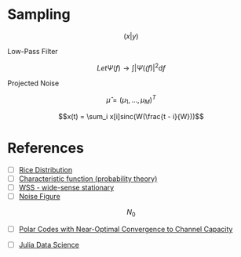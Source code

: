 # Sampling


```math
(x|y) 
```

Low-Pass Filter

```math
Let \Psi(\mathit{f}) \to \int |\Psi(\mathit(f)|^2 \mathrm{d}f
```

Projected Noise

```math
\hat{\mu} = (\mu_1, \dots, \mu_M)^T
```

```math
x(t) = \sum_i x[i]sinc(W(\frac{t - i}{W}))
```


# References

- [ ] [Rice Distribution](https://en.wikipedia.org/wiki/Rice_distribution)
- [ ] [Characteristic function (probability theory)](https://en.wikipedia.org/wiki/Characteristic_function_(probability_theory))
- [ ] [WSS - wide-sense stationary](https://en.wikipedia.org/wiki/Stationary_process)
- [ ] [Noise Figure](https://en.wikipedia.org/wiki/Noise_figure)
```math
N_0
```
- [ ] [Polar Codes with Near-Optimal Convergence to Channel Capacity](http://reports-archive.adm.cs.cmu.edu/anon/2022/CMU-CS-22-102.pdf)

- [ ] [Julia Data Science](https://juliadatascience.io/)
